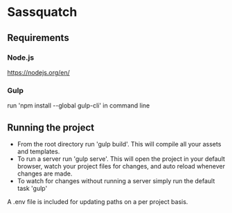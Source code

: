# Sassquatch

## Requirements

### Node.js
https://nodejs.org/en/

### Gulp
run 'npm install --global gulp-cli' in command line

## Running the project
- From the root directory run 'gulp build'. This will compile all your assets and templates.
- To run a server run 'gulp serve'. This will open the project in your default browser, watch your project files for changes, and auto reload whenever changes are made.
- To watch for changes without running a server simply run the default task 'gulp'

A .env file is included for updating paths on a per project basis.
